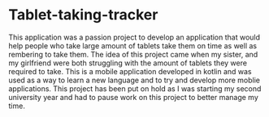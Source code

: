 ﻿# Tablet-taking-tracker
 This application was a passion project to develop an application that would help people who take large amount of tablets take them on time as well as rembering to take them. The idea of this project came when my sister, and my girlfriend were both struggling with the amount of tablets they were required to take.
 This is a mobile application developed in kotlin and was used as a way to learn a new language and to try and develop more moblie applications.
 This project has been put on hold as I was starting my second university year and had to pause work on this project to better manage my time.
